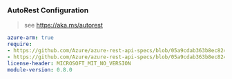 ### AutoRest Configuration

> see https://aka.ms/autorest

``` yaml
azure-arm: true
require:
- https://github.com/Azure/azure-rest-api-specs/blob/05a9cdab363b8ec824094ee73950c04594325172/specification/policyinsights/resource-manager/readme.md
- https://github.com/Azure/azure-rest-api-specs/blob/05a9cdab363b8ec824094ee73950c04594325172/specification/policyinsights/resource-manager/readme.go.md
license-header: MICROSOFT_MIT_NO_VERSION
module-version: 0.8.0

```